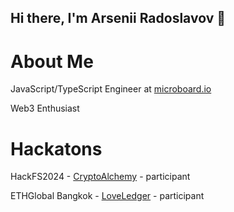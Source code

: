 ## Hi there, I'm Arsenii Radoslavov 👋

# About Me
JavaScript/TypeScript Engineer at [microboard.io](https://github.com/hyperboard/)

Web3 Enthusiast

# Hackatons
HackFS2024 - [CryptoAlchemy](https://github.com/rogovenko/CryptoAlchemy) - participant

ETHGlobal Bangkok - [LoveLedger](https://github.com/Egv2/LoveLedger-v1) - participant

<!--
**susemaa/susemaa** is a ✨ _special_ ✨ repository because its `README.md` (this file) appears on your GitHub profile.

Here are some ideas to get you started:

- 🔭 I’m currently working on ...
- 🌱 I’m currently learning ...
- 👯 I’m looking to collaborate on ...
- 🤔 I’m looking for help with ...
- 💬 Ask me about ...
- 📫 How to reach me: ...
- 😄 Pronouns: ...
- ⚡ Fun fact: ...
-->
